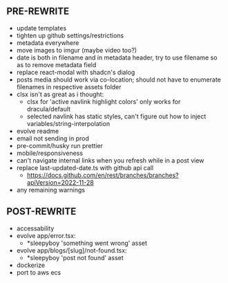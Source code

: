 ## PRE-REWRITE
- update templates
- tighten up github settings/restrictions
- metadata everywhere
- move images to imgur (maybe video too?)
- date is both in filename and in metadata header, try to use filename so as to remove metadata field
- replace react-modal with shadcn's dialog
- posts media should work via co-location; should not have to enumerate filenames in respective assets folder
- clsx isn't as great as i thought:
  - clsx for 'active navlink highlight colors' only works for dracula/default
  - selected navlink has static styles, can't figure out how to inject variables/string-interpolation
- evolve readme
- email not sending in prod
- pre-commit/husky run prettier
- mobile/responsiveness
- can't navigate internal links when you refresh while in a post view
- replace last-updated-date.ts with github api call
  - https://docs.github.com/en/rest/branches/branches?apiVersion=2022-11-28
- any remaining warnings

## POST-REWRITE
- accessability
- evolve app/error.tsx:
  - *sleepyboy 'something went wrong' asset
- evolve app/blogs/[slug]/not-found.tsx:
  - *sleepyboy 'post not found' asset
- dockerize
- port to aws ecs